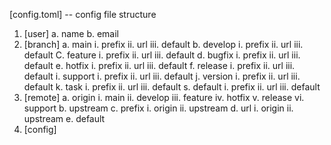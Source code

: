 

[config.toml]
-- config file structure
1. [user]
    a. name
    b. email
2. [branch]
    a. main
        i. prefix
        ii. url
        iii. default
    b. develop
        i. prefix
        ii. url
        iii. default 
    C. feature
        i. prefix
        ii. url
        iii. default 
    d. bugfix
        i. prefix
        ii. url
        iii. default 
    e. hotfix
        i. prefix
        ii. url
        iii. default 
    f. release
        i. prefix
        ii. url
        iii. default 
    i. support
        i. prefix
        ii. url
        iii. default 
    j. version
        i. prefix
        ii. url
        iii. default 
    k. task
        i. prefix
        ii. url
        iii. default 
    s. default
        i. prefix
        ii. url
        iii. default 
3. [remote]
    a. origin
        i. main 
        ii. develop
        iii. feature
        iv. hotfix
        v. release
        vi. support
    b. upstream
    c. prefix
        i. origin
        ii. upstream
    d. url
        i. origin
        ii. upstream
    e. default
4. [config] 